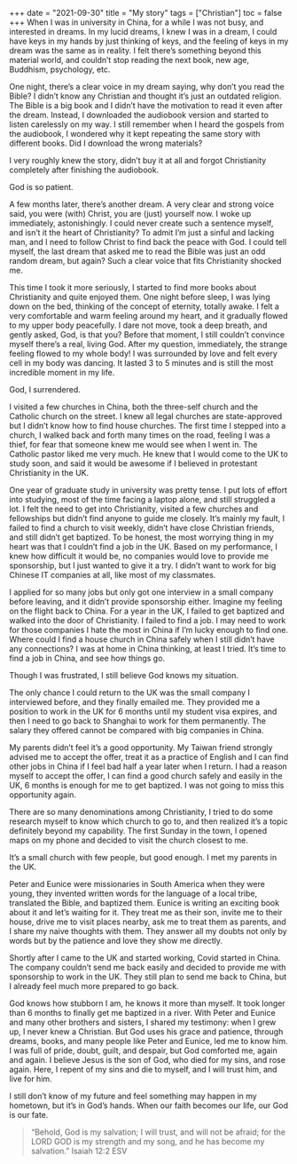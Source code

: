 +++ 
date = "2021-09-30"
title = "My story"
tags = ["Christian"]
toc = false
+++
When I was in university in China, for a while I was not busy, and interested in dreams. In my lucid dreams, I knew I was in a dream, I could have keys in my hands by just thinking of keys, and the feeling of keys in my dream was the same as in reality. I felt there’s something beyond this material world, and couldn’t stop reading the next book, new age, Buddhism, psychology, etc. 

One night, there’s a clear voice in my dream saying, why don’t you read the Bible? I didn’t know any Christian and thought it’s just an outdated religion. The Bible is a big book and I didn’t have the motivation to read it even after the dream. Instead, I downloaded the audiobook version and started to listen carelessly on my way. I still remember when I heard the gospels from the audiobook, I wondered why it kept repeating the same story with different books. Did I download the wrong materials?

I very roughly knew the story, didn’t buy it at all and forgot Christianity completely after finishing the audiobook.

God is so patient.

A few months later, there’s another dream. A very clear and strong voice said, you were (with) Christ, you are (just) yourself now. I woke up immediately, astonishingly. I could never create such a sentence myself, and isn’t it the heart of Christianity? To admit I’m just a sinful and lacking man, and I need to follow Christ to find back the peace with God. I could tell myself, the last dream that asked me to read the Bible was just an odd random dream, but again? Such a clear voice that fits Christianity shocked me.

This time I took it more seriously, I started to find more books about Christianity and quite enjoyed them. One night before sleep, I was lying down on the bed, thinking of the concept of eternity, totally awake. I felt a very comfortable and warm feeling around my heart, and it gradually flowed to my upper body peacefully. I dare not move, took a deep breath, and gently asked, God, is that you? Before that moment, I still couldn’t convince myself there’s a real, living God. After my question, immediately, the strange feeling flowed to my whole body! I was surrounded by love and felt every cell in my body was dancing. It lasted 3 to 5 minutes and is still the most incredible moment in my life. 

God, I surrendered.

I visited a few churches in China, both the three-self church and the Catholic church on the street. I knew all legal churches are state-approved but I didn’t know how to find house churches. The first time I stepped into a church, I walked back and forth many times on the road, feeling I was a thief, for fear that someone knew me would see when I went in. The Catholic pastor liked me very much. He knew that I would come to the UK to study soon, and said it would be awesome if I believed in protestant Christianity in the UK.

One year of graduate study in university was pretty tense. I put lots of effort into studying, most of the time facing a laptop alone, and still struggled a lot. I felt the need to get into Christianity, visited a few churches and fellowships but didn’t find anyone to guide me closely. It’s mainly my fault, I failed to find a church to visit weekly, didn’t have close Christian friends, and still didn’t get baptized. To be honest, the most worrying thing in my heart was that I couldn’t find a job in the UK. Based on my performance, I knew how difficult it would be, no companies would love to provide me sponsorship, but I just wanted to give it a try. I didn’t want to work for big Chinese IT companies at all, like most of my classmates.

I applied for so many jobs but only got one interview in a small company before leaving, and it didn’t provide sponsorship either. Imagine my feeling on the flight back to China. For a year in the UK, I failed to get baptized and walked into the door of Christianity. I failed to find a job. I may need to work for those companies I hate the most in China if I’m lucky enough to find one. Where could I find a house church in China safely when I still didn’t have any connections? I was at home in China thinking, at least I tried. It’s time to find a job in China, and see how things go.

Though I was frustrated, I still believe God knows my situation. 

The only chance I could return to the UK was the small company I interviewed before, and they finally emailed me. They provided me a position to work in the UK for 6 months until my student visa expires, and then I need to go back to Shanghai to work for them permanently. The salary they offered cannot be compared with big companies in China.

My parents didn’t feel it’s a good opportunity. My Taiwan friend strongly advised me to accept the offer, treat it as a practice of English and I can find other jobs in China if I feel bad half a year later when I return. I had a reason myself to accept the offer, I can find a good church safely and easily in the UK, 6 months is enough for me to get baptized. I was not going to miss this opportunity again.

There are so many denominations among Christianity, I tried to do some research myself to know which church to go to, and then realized it’s a topic definitely beyond my capability. The first Sunday in the town, I opened maps on my phone and decided to visit the church closest to me.

It’s a small church with few people, but good enough. I met my parents in the UK.

Peter and Eunice were missionaries in South America when they were young, they invented written words for the language of a local tribe, translated the Bible, and baptized them. Eunice is writing an exciting book about it and let’s waiting for it. They treat me as their son, invite me to their house, drive me to visit places nearby, ask me to treat them as parents, and I share my naive thoughts with them. They answer all my doubts not only by words but by the patience and love they show me directly. 

Shortly after I came to the UK and started working, Covid started in China. The company couldn’t send me back easily and decided to provide me with sponsorship to work in the UK. They still plan to send me back to China, but I already feel much more prepared to go back.

God knows how stubborn I am, he knows it more than myself. It took longer than 6 months to finally get me baptized in a river. With Peter and Eunice and many other brothers and sisters, I shared my testimony: when I grew up, I never knew a Christian. But God uses his grace and patience, through dreams, books, and many people like Peter and Eunice, led me to know him. I was full of pride, doubt, guilt, and despair, but God comforted me, again and again. I believe Jesus is the son of God, who died for my sins, and rose again. Here, I repent of my sins and die to myself, and I will trust him, and live for him.

I still don’t know of my future and feel something may happen in my hometown, but it’s in God’s hands. When our faith becomes our life, our God is our fate.

> “Behold, God is my salvation; I will trust, and will not be afraid; for the LORD GOD is my strength and my song, and he has become my salvation.”  Isaiah 12:2 ESV




